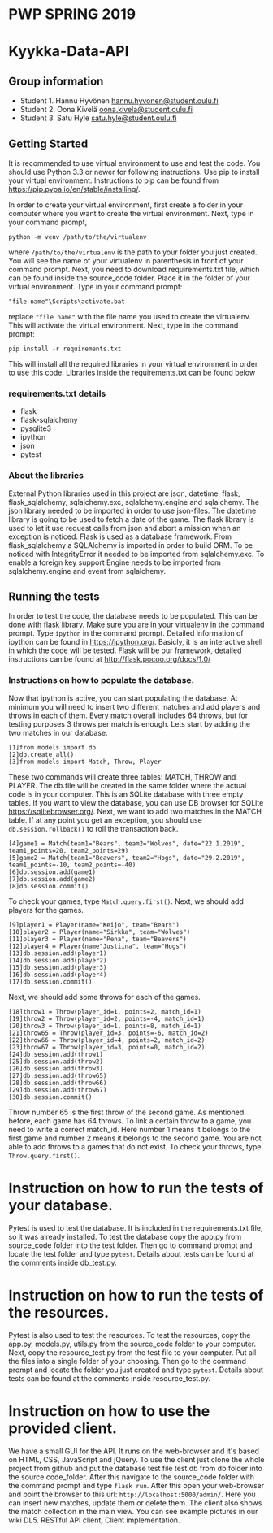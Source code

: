 # PWP SPRING 2019
# Kyykka-Data-API
## Group information
* Student 1. Hannu Hyvönen  hannu.hyvonen@student.oulu.fi
* Student 2. Oona Kivelä    oona.kivela@student.oulu.fi
* Student 3. Satu Hyle      satu.hyle@student.oulu.fi

## Getting Started

It is recommended to use virtual environment to use and test the code. You should use Python 3.3 or newer for following instructions. Use pip to install your virtual environment. Instructions to pip can be found from https://pip.pypa.io/en/stable/installing/.

In order to create your virtual environment, first create a folder in your computer where you want to create the virtual environment. Next, type in your command prompt,
```
python -m venv /path/to/the/virtualenv
```
where ```/path/to/the/virtualenv``` is the path to your folder you just created. You will see the name of your virtualenv in parenthesis in front of your command prompt. Next, you need to download requirements.txt file, which can be found inside the source_code folder. Place it in the folder of your virtual environment. Type in your command prompt:
```
"file name"\Scripts\activate.bat
```
replace ```"file name"``` with the file name you used to create the virtualenv. This will activate the virtual environment. Next, type in the command prompt:
```
pip install -r requirements.txt
```
This will install all the required libraries in your virtual environment in order to use this code. Libraries inside the requirements.txt can be found below

### requirements.txt details

* flask
* flask-sqlalchemy
* pysqlite3
* ipython
* json
* pytest

### About the libraries

External Python libraries used in this project are json, datetime, flask, flask_sqlalchemy, sqlalchemy.exc, sqlalchemy.engine and sqlalchemy. The json library needed to be imported in order to use json-files. The datetime library is going to be used to fetch a date of the game. The flask library is used to let it use request calls from json and abort a mission when an exception is noticed. Flask is used as a database framework. From flask_sqlalchemy a SQLAlchemy is imported in order to build ORM. To be noticed with IntegrityError it needed to be imported from sqlalchemy.exc. To enable a foreign key support Engine needs to be imported from sqlalchemy.engine and event from sqlalchemy.

## Running the tests

In order to test the code, the database needs to be populated. This can be done with flask library. Make sure you are in your virtualenv in the command prompt. Type ```ipython``` in the command prompt. Detailed information of ipython can be found in https://ipython.org/. Basicly, it is an interactive shell in which the code will be tested. Flask will be our framework, detailed instructions can be found at http://flask.pocoo.org/docs/1.0/

### Instructions on how to populate the database.

Now that ipython is active, you can start populating the database. At minimum you will need to insert two different matches and add players and throws in each of them. Every match overall includes 64 throws, but for testing purposes 3 throws per match is enough. Lets start by adding the two matches in our database.
```
[1]from models import db
[2]db.create_all()
[3]from models import Match, Throw, Player
```
These two commands will create three tables: MATCH, THROW and PLAYER. The db.file will be created in the same folder where the actual code is in your computer. This is an SQLite database with three empty tables. If you want to view the database, you can use DB browser for SQLite https://sqlitebrowser.org/. Next, we want to add two matches in the MATCH table. If at any point you get an exception, you should use ```db.session.rollback()``` to roll the transaction back.
```
[4]game1 = Match(team1="Bears", team2="Wolves", date="22.1.2019", team1_points=20, team2_points=29) 
[5]game2 = Match(team1="Beavers", team2="Hogs", date="29.2.2019", team1_points=-10, team2_points=-40)
[6]db.session.add(game1)
[7]db.session.add(game2)
[8]db.session.commit()
```
To check your games, type ```Match.query.first()```. 
Next, we should add players for the games.
```
[9]player1 = Player(name="Keijo", team="Bears")
[10]player2 = Player(name="Sirkka", team="Wolves")
[11]player3 = Player(name="Pena", team="Beavers")
[12]player4 = Player(name"Justiina", team="Hogs")
[13]db.session.add(player1)
[14]db.session.add(player2)
[15]db.session.add(player3)
[16]db.session.add(player4)
[17]db.session.commit()
```

Next, we should add some throws for each of the games.
```
[18]throw1 = Throw(player_id=1, points=2, match_id=1)
[19]throw2 = Throw(player_id=2, points=-4, match_id=1)
[20]throw3 = Throw(player_id=1, points=8, match_id=1)
[21]throw65 = Throw(player_id=3, points=-6, match_id=2)
[22]throw66 = Throw(player_id=4, points=2, match_id=2)
[23]throw67 = Throw(player_id=3, points=0, match_id=2)
[24]db.session.add(throw1)
[25]db.session.add(throw2)
[26]db.session.add(throw3)
[27]db.session.add(throw65)
[28]db.session.add(throw66)
[29]db.session.add(throw67)
[30]db.session.commit()
```
Throw number 65 is the first throw of the second game. As mentioned before, each game has 64 throws. To link a certain throw to a game, you need to write a correct match_id. Here number 1 means it belongs to the first game and number 2 means it belongs to the second game. You are not able to add throws to a games that do not exist. To check your throws, type ```Throw.query.first()```.

# Instruction on how to run the tests of your database.

Pytest is used to test the database. It is included in the requirements.txt file, so it was already installed. To test the database copy the app.py from source_code folder into the test folder. Then go to command prompt and locate the test folder and type ```pytest```.
Details about tests can be found at the comments inside db_test.py.

# Instruction on how to run the tests of the resources.
Pytest is also used to test the resources. To test the resources, copy the app.py, models.py, utils.py from the source_code folder to your computer. Next, copy the resource_test.py from the test file to your computer. Put all the files into a single folder of your choosing. Then go to the command prompt and locate the folder you just created and type ```pytest```.
Details about tests can be found at the comments inside resource_test.py.

# Instruction on how to use the provided client.
We have a small GUI for the API. It runs on the web-browser and it's based on HTML, CSS, JavaScript and jQuery. To use the client just clone the whole project from github and put the database test file test.db from db folder into the source code_folder. After this navigate to the source_code folder with the command prompt and type ```flask run```. After this open your web-browser and point the browser to this url: ```http://localhost:5000/admin/```. Here you can insert new matches, update them or delete them. The client also shows the match collection in the main view. You can see example pictures in our wiki DL5. RESTful API client, Client implementation.

